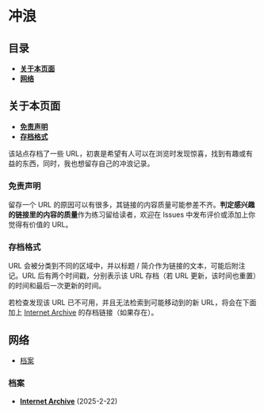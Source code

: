 # 冲浪

## 目录

- [**关于本页面**](#关于本页面)
- [**网络**](#网络)

## 关于本页面

- [**免责声明**](#免责声明)
- [**存档格式**](#存档格式)

该站点存档了一些 URL，初衷是希望有人可以在浏览时发现惊喜，找到有趣或有益的东西，同时，我也想留存自己的冲浪记录。

### 免责声明

留存一个 URL 的原因可以有很多，其链接的内容质量可能参差不齐。**判定感兴趣的链接里的内容的质量**作为练习留给读者，欢迎在 Issues 中发布评价或添加上你觉得有价值的 URL。

### 存档格式

URL 会被分类到不同的区域中，并以标题 / 简介作为链接的文本，可能后附注记。URL 后有两个时间戳，分别表示该 URL 存档（若 URL 更新，该时间也重置）的时间和最后一次更新的时间。

若检查发现该 URL 已不可用，并且无法检索到可能移动到的新 URL，将会在下面加上 [Internet Archive](https://archive.org/) 的存档链接（如果存在）。

## 网络

- [档案](#档案)

### 档案

- [**Internet Archive**](https://archive.org/) (2025-2-22)
